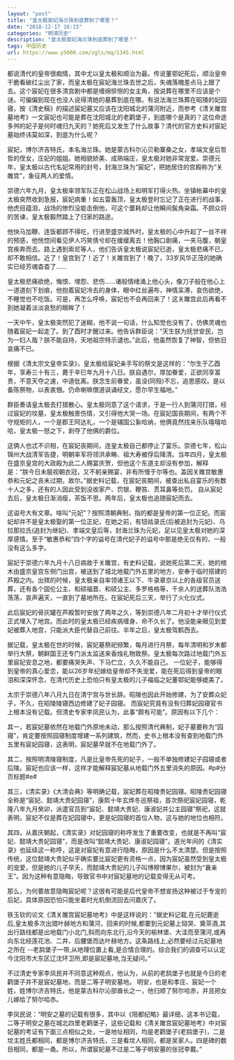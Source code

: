 ```yaml
---
layout: "post"
title: "皇太极宸妃海兰珠到底葬到了哪里？"
date: "2018-12-17 16:15"
categories: "明清历史"
description: "皇太极宸妃海兰珠到底葬到了哪里？"
tags: 中国历史
url: https://www.y5000.com/zgls/mq/1345.html
---
```






都说清代的皇帝很痴情，其中尤以皇太极和顺治为最。传说董鄂妃死后，顺治皇帝干脆看破红尘出了家，而皇太极在宸妃海兰珠去世之后，失魂落魄差点马上跟了去。这个宸妃在很多清宫剧中都是缠绵悱恻的女主角，按说葬在哪里不应该是个谜。可偏偏到现在也没人说得清她的墓葬到底在哪。有说法海兰珠葬在昭陵的妃园寝，按《清史稿》的描述宸妃墓又应该在沈阳城北的蒲河附近，而参考《清关雎宫墓地考》一文宸妃也可能是葬在沈阳城北的老鹳堡子，到底哪个是真的？这位命途多舛的妃子是何时魂归九天的？她死后又发生了什么故事？清代的官方史料对宸妃墓始终讳莫如深，到底为什么呢？

宸妃，博尔济吉特氏，本名海兰珠。她是蒙古科尔沁贝勒寨桑之女，孝端文皇后哲哲的侄女，庄妃的姐姐。她相貌娇美、成熟端庄，皇太极对她非常宠爱。崇德元年，皇太极以古代名妃常用的封号，封海兰珠为“宸妃”，把她居住的宫殿称为“关雎宫”，象征两人的爱情。

崇德六年九月，皇太极率领军队正在松山战场上和明军打得火热。坐镇帐幕中的皇太极突然收到急报，宸妃病重！如五雷轰顶，皇太极登时忘记了正在进行的战事，他虎目蕴泪，战场的惨烈没能击倒他，可这个噩耗却让他瞬间鬓角染霜。不顾众将的苦谏，皇太极毅然踏上了归家的路途。

他快马加鞭、连饭都顾不得吃，行进至盛京城外时，皇太极的心中升起了一丝不祥的预感，他恍惚间看见伊人巧笑倩兮却在缓缓离去！他胸口剧痛，一夹马腹，朝皇宫疾奔而去。路上遇到索尼等人，他们告诉皇太极说宸妃已逝，皇太极悲痛不已，却不敢相信。近了！皇宫到了！近了！关雎宫到了！晚了，33岁风华正茂的她确实已经芳魂杳杳了……

皇太极悲痛欲绝，悔恨、埋怨、悲伤……诸般情绪涌上他心头，像刀子般在他心上一道道刻下划痕，他抱着宸妃冷去的身体，眼中红丝遍布，神情呆滞，哀伤欲绝，不睡觉也不吃饭。可是，再怎么呼唤，宸妃也不会再回来了！这关雎宫此后再看不到她凝着淡淡哀愁的眼眸了！

一天中午，皇太极突然犯了迷糊，他不说一句话，什么知觉也没有了，仿佛灵魂也随着宸妃一起走了。到了酉时才醒过来。他告诉群臣说：“天生朕为抚世安民，岂为一妇人哉？朕不能自持，天地祖宗特示谴也。”此后，他虽然恢复了神智，但依旧哀痛不已。

根据《清太宗文皇帝实录》，皇太极给宸妃亲手写的祭文是这样的：“尔生于乙酉年，享寿三十有三，薨于辛巳年九月十八日。朕自遇尔，厚加眷爱，正欲同享富贵，不意天夺之速，中道仳离。朕念生前眷爱，虽没(同殁)不忘，追思感叹。是以备陈祭物，以表衷悃。仍命喇嘛僧道讽诵经文，愿尔早生福地。”

群臣奏请皇太极去打猎散心。皇太极同意了这个请求，于是一行人到蒲河打猎，经过宸妃的坟墓，皇太极触景伤情，又引得他大哭一场。在宸妃国丧期间，有两个不守规矩的人，一个是郡王阿达礼，一个是辅国公紥哈纳，他俩竟然找来乐队嘻嘻哈哈，皇太极一怒之下，剥夺了他俩的爵位。

这俩人也忒不识相，在宸妃丧期间，连皇太极自己都停止了宴乐。崇德七年，松山锦州大战清军告捷，明朝率军将领洪承畴、祖大寿被俘后降清。当年四月，皇太极在盛京皇宫的大政殿为此二人赐宴庆贺，但他这个东道主却没有参加，解释是：“朕今日未服视朝衣冠，又不躬亲赐宴，非有所慢于尔等也。盖因关雎宫敏惠恭和元妃之丧未过期，故尔。”据史料记载，在宸妃丧期间，被查出私自宴乐的有数十人之多，还有的人因此受到没收家产、罚银、鞭笞、贯耳鼻等处罚。
自从宸妃去后，皇太极日渐消瘦，茶饭不思。两年后，皇太极也追随宸妃而去。

这谥号大有文章。啥叫“元妃”？按照清朝典制，指的都是皇帝的第一位正妃。而宸妃却并不是皇太极娶的第一位正妃，在她之前，有钮祜录氏(后被追封为元妃)、乌拉那拉氏(追封为继妃)、孝端文皇后等，封海兰珠为元妃，足以见皇太极对她的深厚感情。至于“敏惠恭和”四个字的谥号在清代妃子的谥号中那是绝无仅有的，一般没有这么多字。

宸妃于崇德六年九月十八日病故于关雎宫，有史料记载，说她死后第二天，她的棺木由盛京皇宫东侧门出宫，被送到了城北地载门外五里的地方，安奉于临时搭建的芦殿之内。出殡的时候，皇太极亲自率领诸王以下、牛录章京以上的各级官员送葬，还有各个固伦公主、和硕福晋、和硕公主、多罗格格等，千余人的送葬队浩浩荡荡，哀声遍天，一直到了墓地所在。在宸妃死后三天，举行了火化仪式。

此后宸妃的骨灰罐在芦殿暂时安放了两年之久，等到崇德八年二月初十才举行仪式正式埋入了地宫。而此时的皇太极已经疾病缠身、命不久长了。他没能亲眼见到爱妃被葬入地宫，只能派大臣代替自己前往。半年之后，皇太极驾鹤西去。

据记载，皇太极在世的时候，宸妃墓祭祀频繁，每月进行月祭，每年清明和岁末都举行大祭，朝鲜国王还专门派太监送来香烛礼物致祭。皇太极每次路过地载门外五里宸妃安息之地，都要痛哭失声、下马伫立，久久不能自己。
一位妃子，能够得到皇帝的真心爱恋，能以26岁年纪嫁给皇帝却不失宠爱，能在死后得到皇帝的眼泪和深深怀念，在清代历史上恐怕只有皇太极的儿子福临之妃董鄂妃能够媲美了。

太宗于崇德八年八月九日在清宁宫与世长辞。昭陵也因此开始修建，为了安葬众妃子，不久，在昭陵陵寝西边修建了妃子园寝。
而宸妃究竟有没有归葬妃园寝官书上根本没有记载。但清史专家李凤民认为，此事“颇有可能”。原因有以下几个：

其一，若宸妃墓依然在地载门外原地未动，那么按照清代典制，妃子墓要称为“园寝”，肯定要按照园寝制度增建一系列建筑，然而，史书上根本没有查到地载门外五里有宸妃园寝，这表明，宸妃墓早就不在地载门外了。

其二，按照明清陵寝制度，凡是比皇帝先死的妃子，一般不单独修建妃子园寝或者后陵。宸妃也应该一样，这样才能解释宸妃墓从地载门外五里消失的原因。#p#分页标题#e#

其三，《清实录》《大清会典》等明确记载，宸妃葬在昭陵贵妃园寝。昭陵贵妃园寝全称是“宸妃、懿靖大贵妃园寝”，康熙十年玄烨冬巡祭祖，首次祭祀宸妃园寝，乾隆八年九月癸卯，派遣官员到“宸妃、懿靖大贵妃、康淑妃并公主园寝”祭祀，这就表明，宸妃不仅是葬在妃园寝中，更是妃园寝的首位人物，这与她的地位也相符。

其四，从嘉庆朝起，《清实录》对妃园寝的称呼发生了重要改变，也就是不再叫“宸妃、懿靖大贵妃园寝”，而是改叫“懿靖大贵妃、康淑妃园寝”。道光年间的《清实录》也延续这一称呼，这是对宸妃有意进行隐晦，原因是什么不太清楚。但是按照传统，这位懿靖大贵妃似乎确实要比宸妃更有资格一点，因为宸妃虽然受到皇太极的宠爱，但是她的儿子早夭，而懿靖大贵妃的儿子叫博穆博果尔，被封为“襄亲王”。因为这种有意隐晦，导致官书中对宸妃墓地的记载变得无从可考。

那么，为何要故意隐晦宸妃呢？这很有可能是后代皇帝不想宣扬这种被过于专宠的后妃，具体原因恐怕只能坐着时光机倒流回去问嘉庆了。

铁玉钦的论文《清关雎宫宸妃墓地考》中是这样说的：“据史料记载,在元妃薨逝后,皇太极多次出猎叶赫地方和蒲河，回来的时候,都要到元妃墓上恸哭、奠茶酒,其出行路线都是出地载门小北门,斜而向东北行,沿今天的榆林堡、大洼而至蒲河,或再向东北经莲花池、二井、后腰堡而达叶赫地方。这条路线上,必然要经过元妃墓地之所在
--老鸹堡子一带,从地理位置上看,是合情合理的。综合我们的调查可以认定今沈阳市大东区辽沈环卫所,即是宸妃墓地,当无疑问。”

不过清史专家李凤民并不同意这种观点，他认为，从前的老鸹堡子也就是今日的老鹳堡子并不是宸妃墓地，而是二等子明安墓地。
明安，也是和孝庄、宸妃一个姓，姓博尔济吉特氏，他是蒙古科尔沁部酋长之一，他归顺了努尔哈赤，并且把女儿嫁给了努尔哈赤。

李凤民说：“明安之墓的记载有很多，其中以《陪都纪略》最详细，这本书记载，二等子明安之墓在城北四里老鹳堡子，这些记载和《清关雎宫宸妃墓地考》中对宸妃墓的考证有下面三点相似之处，一是地址相同，均是老鹳堡子(老鸹堡子)，二是坟主姓氏都相同，都是博尔济吉特氏，三是看坟人相同，都是吴家人。四是碑的数目相同，都是一甬。所以，所谓宸妃墓不过是二等子明安墓的张冠李戴。”
